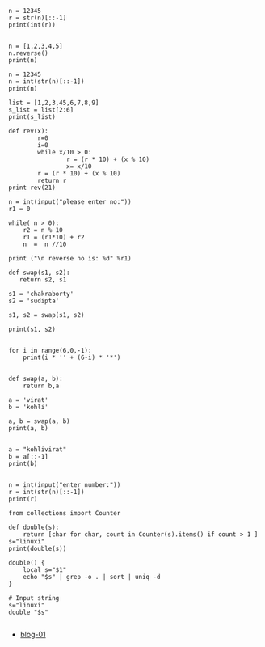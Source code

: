 
```
n = 12345
r = str(n)[::-1]
print(int(r))

```

```

n = [1,2,3,4,5]
n.reverse()
print(n)

n = 12345
n = int(str(n)[::-1])
print(n)

list = [1,2,3,45,6,7,8,9]
s_list = list[2:6]
print(s_list)
```


```
def rev(x):
        r=0
        i=0
        while x/10 > 0:
                r = (r * 10) + (x % 10)
                x= x/10
        r = (r * 10) + (x % 10)
        return r
print rev(21)

```
```
n = int(input("please enter no:"))
r1 = 0

while( n > 0):
    r2 = n % 10
    r1 = (r1*10) + r2
    n  =  n //10

print ("\n reverse no is: %d" %r1)
```










```
def swap(s1, s2):
   return s2, s1

s1 = 'chakraborty'
s2 = 'sudipta'

s1, s2 = swap(s1, s2)

print(s1, s2)

```








```

for i in range(6,0,-1):
    print(i * '' + (6-i) * '*')

```







```

def swap(a, b):
    return b,a

a = 'virat'
b = 'kohli'

a, b = swap(a, b)
print(a, b)

```


```

a = "kohlivirat"
b = a[::-1]
print(b)

```


```

n = int(input("enter number:"))
r = int(str(n)[::-1])
print(r)

```


```
from collections import Counter

def double(s):
    return [char for char, count in Counter(s).items() if count > 1 ]
s="linuxi"
print(double(s))

```

```
double() {
    local s="$1"
    echo "$s" | grep -o . | sort | uniq -d
}

# Input string
s="linuxi"
double "$s"


```


- [blog-01](https://codescracker.com/python/program/python-program-swap-two-numbers.htm)
  

